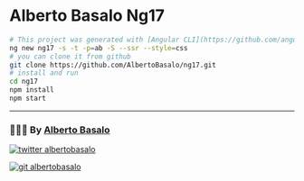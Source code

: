 # Alberto Basalo Ng17

```bash
# This project was generated with [Angular CLI](https://github.com/angular/angular-cli) version 17.0.0.
ng new ng17 -s -t -p=ab -S --ssr --style=css
# you can clone it from github
git clone https://github.com/AlbertoBasalo/ng17.git
# install and run
cd ng17
npm install
npm start
```

---

<footer>
  <h3>🧑🏼‍💻 By <a href="https://albertobasalo.dev" target="blank">Alberto Basalo</a> </h3>
  <p>
    <a href="https://twitter.com/albertobasalo" target="blank">
      <img src="https://img.shields.io/twitter/follow/albertobasalo?logo=twitter&style=for-the-badge" alt="twitter albertobasalo" />
    </a>
  </p>
  <p>
    <a href="https://github.com/albertobasalo" target="blank">
      <img 
        src="https://img.shields.io/github/followers/albertobasalo?logo=github&label=profile albertobasalo&style=for-the-badge" alt="git albertobasalo" />
    </a>
  </p>
</footer>
